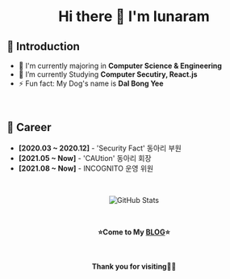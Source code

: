 <h1 align="center">Hi there 👋 I'm lunaram</h1>

## 🙇‍ Introduction

- 📖 I'm currently majoring in **Computer Science & Engineering**
- 🌱 I’m currently Studying **Computer Secutiry, React.js**
- ⚡ Fun fact: My Dog's name is **Dal Bong Yee**

<br />

## 📃 Career

- **[2020.03 ~ 2020.12]** - 'Security Fact' 동아리 부원
- **[2021.05 ~ Now]** - 'CAUtion' 동아리 회장
- **[2021.08 ~ Now]** - INCOGNITO 운영 위원

<br />

<p align="center"><img src="https://github-readme-stats.vercel.app/api?username=1unaram&amp;show_icons=true" alt="GitHub Stats" ></p>


<br />

<p align="center"><strong>⭐Come to My <a href="https://velog.io/@1unaram">BLOG</a>⭐</strong></p>

<br />

<p align="center"><strong>Thank you for visiting🙇‍♂️</strong></p>
